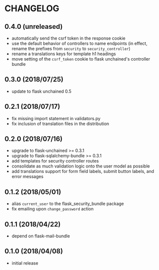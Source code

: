 # CHANGELOG

## 0.4.0 (unreleased)

* automatically send the csrf token in the response cookie
* use the default behavior of controllers to name endpoints (in effect, rename the prefixes from `security` to `security_controller`)
* rename a translations keys for template h1 headings
* move setting of the `csrf_token` cookie to flask unchained's controller bundle

## 0.3.0 (2018/07/25)

* update to flask unchained 0.5

## 0.2.1 (2018/07/17)

* fix missing import statement in validators.py
* fix inclusion of translation files in the distribution

## 0.2.0 (2018/07/16)

* upgrade to flask-unchained >= 0.3.1
* upgrade to flask-sqlalchemy-bundle >= 0.3.1
* add templates for security controller routes
* consolidate as much validation logic onto the user model as possible
* add translations support for form field labels, submit button labels, and error messages

## 0.1.2 (2018/05/01)

* alias `current_user` to the flask_security_bundle package
* fix emailing upon `change_password` action

## 0.1.1 (2018/04/22)

* depend on flask-mail-bundle

## 0.1.0 (2018/04/08)

* initial release
